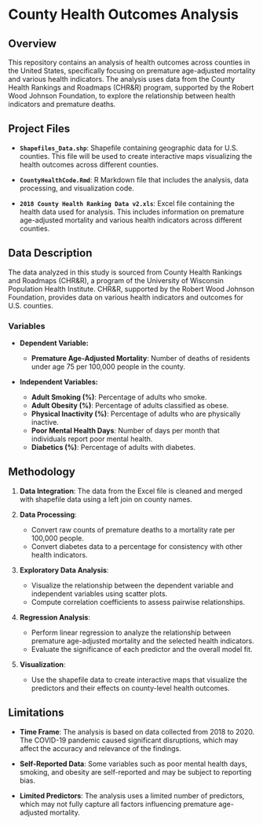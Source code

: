 # County Health Outcomes Analysis

## Overview

This repository contains an analysis of health outcomes across counties in the United States, specifically focusing on premature age-adjusted mortality and various health indicators. The analysis uses data from the County Health Rankings and Roadmaps (CHR&R) program, supported by the Robert Wood Johnson Foundation, to explore the relationship between health indicators and premature deaths.

## Project Files

- **`Shapefiles_Data.shp`**: Shapefile containing geographic data for U.S. counties. This file will be used to create interactive maps visualizing the health outcomes across different counties.

- **`CountyHealthCode.Rmd`**: R Markdown file that includes the analysis, data processing, and visualization code. 

- **`2018 County Health Ranking Data v2.xls`**: Excel file containing the health data used for analysis. This includes information on premature age-adjusted mortality and various health indicators across different counties.

## Data Description

The data analyzed in this study is sourced from County Health Rankings and Roadmaps (CHR&R), a program of the University of Wisconsin Population Health Institute. CHR&R, supported by the Robert Wood Johnson Foundation, provides data on various health indicators and outcomes for U.S. counties.

### Variables

- **Dependent Variable:**
  - **Premature Age-Adjusted Mortality**: Number of deaths of residents under age 75 per 100,000 people in the county.

- **Independent Variables:**
  - **Adult Smoking (%)**: Percentage of adults who smoke.
  - **Adult Obesity (%)**: Percentage of adults classified as obese.
  - **Physical Inactivity (%)**: Percentage of adults who are physically inactive.
  - **Poor Mental Health Days**: Number of days per month that individuals report poor mental health.
  - **Diabetics (%)**: Percentage of adults with diabetes.

## Methodology

1. **Data Integration**: The data from the Excel file is cleaned and merged with shapefile data using a left join on county names.

2. **Data Processing**:
   - Convert raw counts of premature deaths to a mortality rate per 100,000 people.
   - Convert diabetes data to a percentage for consistency with other health indicators.

3. **Exploratory Data Analysis**:
   - Visualize the relationship between the dependent variable and independent variables using scatter plots.
   - Compute correlation coefficients to assess pairwise relationships.

4. **Regression Analysis**:
   - Perform linear regression to analyze the relationship between premature age-adjusted mortality and the selected health indicators.
   - Evaluate the significance of each predictor and the overall model fit.

5. **Visualization**:
   - Use the shapefile data to create interactive maps that visualize the predictors and their effects on county-level health outcomes.

## Limitations

- **Time Frame**: The analysis is based on data collected from 2018 to 2020. The COVID-19 pandemic caused significant disruptions, which may affect the accuracy and relevance of the findings.
  
- **Self-Reported Data**: Some variables such as poor mental health days, smoking, and obesity are self-reported and may be subject to reporting bias.

- **Limited Predictors**: The analysis uses a limited number of predictors, which may not fully capture all factors influencing premature age-adjusted mortality.



